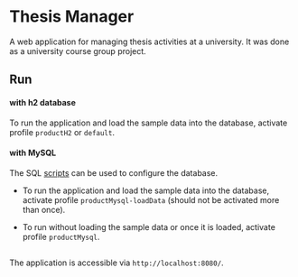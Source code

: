 # Thesis Manager
A web application for managing thesis activities at a university.
It was done as a university course group project.

## Run
#### with h2 database
To run the application and load the sample data into the database, activate profile `productH2` or `default`.

#### with MySQL
The SQL [scripts](./thesismanager/src/main/scripts) can be used to configure the database.

- To run the application and load the sample data into the database, activate profile `productMysql-loadData`
(should not be activated more than once).

- To run without loading the sample data or once it is loaded, activate profile `productMysql`.

##
The application is accessible via `http://localhost:8080/`.
